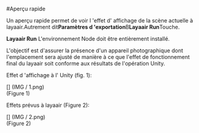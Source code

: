 #Aperçu rapide

Un aperçu rapide permet de voir l 'effet d' affichage de la scène actuelle à layaair.Autrement dit**Paramètres d 'exportation**B**Layaair Run**Touche.

**Layaair Run**
L'environnement Node doit être entièrement installé.

L'objectif est d'assurer la présence d'un appareil photographique dont l'emplacement sera ajusté de manière à ce que l'effet de fonctionnement final du layaair soit conforme aux résultats de l'opération Unity.

Effet d 'affichage à l' Unity (fig. 1):

[] (IMG / 1.png) <br > (Figure 1)

Effets prévus à layaair (Figure 2):

[] (IMG / 2.png) <br > (Figure 2)

